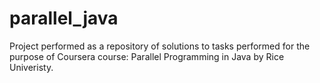 # parallel_java

Project performed as a repository of solutions to tasks performed for the purpose of Coursera course: Parallel Programming in Java by Rice Univeristy.
